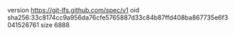 version https://git-lfs.github.com/spec/v1
oid sha256:33c8174cc9a956da76cfe5765887d33c84b87ffd408ba867735e6f3041526761
size 6888

